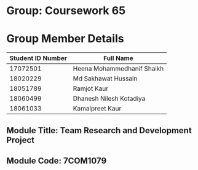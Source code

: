 # Group: Coursework 65 #

# Group Member Details

Student ID Number  | Full Name
------------- | -------------
17072501  | Heena Mohammedhanif Shaikh
18020229  | Md Sakhawat Hussain
18051789  | Ramjot Kaur
18060499  | Dhanesh Nilesh Kotadiya
18061033  | Kamalpreet Kaur

## Module Title: Team Research and Development Project
## Module Code: 7COM1079